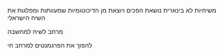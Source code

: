 משיחיות לא בינארית
נושאת הפכים ויוצאת מן הדיכוטומיות שמעוותות ומפלגות את השיח הישראלי

מרחב לשיח
למחשבה

להפוך את הפרגמנטים למרחב חי

